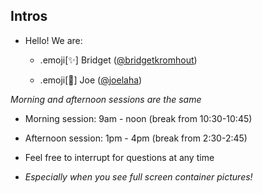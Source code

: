 ## Intros

 - Hello! We are:

   - .emoji[✨] Bridget ([@bridgetkromhout](https://twitter.com/bridgetkromhout))

   - .emoji[🌟] Joe ([@joelaha](https://twitter.com/joelaha))


*Morning and afternoon sessions are the same*

- Morning session: 9am - noon (break from 10:30-10:45)

- Afternoon session: 1pm - 4pm (break from 2:30-2:45)

- Feel free to interrupt for questions at any time

- *Especially when you see full screen container pictures!*

